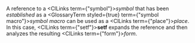  



A reference to a <ClLinks  term={"symbol"}><i>symbol</i></ClLinks> that has been *established* as a <GlossaryTerm styled={true} term={"symbol macro"}><i>symbol macro</i></GlossaryTerm> can be used as a <ClLinks  term={"place"}><i>place</i></ClLinks>. In this case, <ClLinks  term={"setf"}><b>setf</b></ClLinks> expands the reference and then analyzes the resulting <ClLinks  term={"form"}><i>form</i></ClLinks>. 















